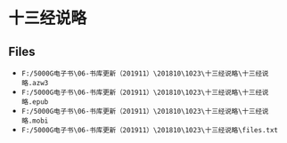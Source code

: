 # 十三经说略

## Files

- `F:/5000G电子书\06-书库更新（201911）\201810\1023\十三经说略\十三经说略.azw3`
- `F:/5000G电子书\06-书库更新（201911）\201810\1023\十三经说略\十三经说略.epub`
- `F:/5000G电子书\06-书库更新（201911）\201810\1023\十三经说略\十三经说略.mobi`
- `F:/5000G电子书\06-书库更新（201911）\201810\1023\十三经说略\files.txt`
